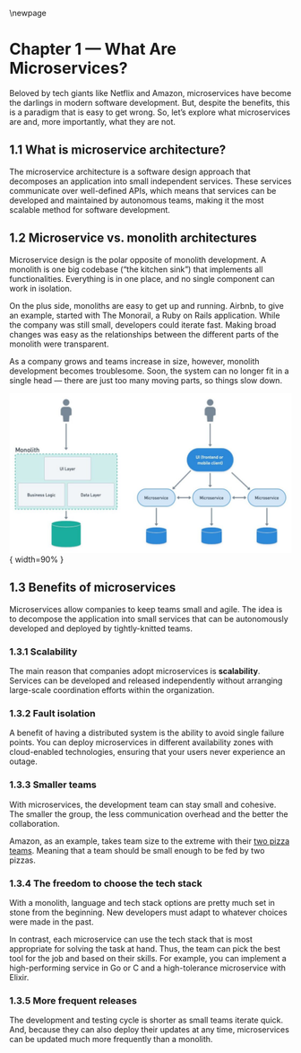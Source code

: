 \newpage

# Chapter 1 — What Are Microservices?

Beloved by tech giants like Netflix and Amazon, microservices have  become the darlings in modern software development. But, despite the benefits, this is a paradigm that is easy to get wrong. So, let’s explore what microservices are and, more importantly, what they are not.

## 1.1 What is microservice architecture?

The microservice architecture is a software design approach that decomposes an application into small independent services. These services communicate over well-defined APIs, which means that services can be developed and maintained by autonomous teams, making it the most scalable method for software development.

## 1.2 Microservice vs. monolith architectures

Microservice design is the polar opposite of monolith development. A  monolith is one big codebase (“the kitchen sink”) that implements all  functionalities. Everything is in one place, and no single component can work in isolation.

On the plus side, monoliths are easy to get up and running. Airbnb, to give an example, started with The Monorail, a Ruby on Rails application. While the company was still small, developers could iterate fast. Making broad changes was easy as the relationships  between the different parts of the monolith were transparent.

As a company grows and teams increase in size, however, monolith  development becomes troublesome. Soon, the system can no longer fit  in a single head — there are just too many moving parts, so things slow  down.

![Monolith vs microservice architecture](figures/micro-vs-monolith-1056x599.jpg){ width=90% }

## 1.3 Benefits of microservices

Microservices allow companies to keep teams small and agile. The idea is to decompose the application into small services that can be  autonomously developed and deployed by tightly-knitted teams.

### 1.3.1 Scalability

The main reason that companies adopt microservices is **scalability**. Services can be developed and released independently without arranging  large-scale coordination efforts within the organization.

### 1.3.2 Fault isolation

A benefit of having a distributed system is the ability to avoid  single failure points. You can deploy microservices in different  availability zones with cloud-enabled technologies, ensuring that your  users never experience an outage.

### 1.3.3 Smaller teams

With microservices, the development team can stay small and cohesive. The smaller the group, the less communication overhead and the better  the collaboration.

Amazon, as an example, takes team size to the extreme with their [two pizza teams](https://docs.aws.amazon.com/whitepapers/latest/introduction-devops-aws/two-pizza-teams.html). Meaning that a team should be small enough to be fed by two pizzas.

### 1.3.4 The freedom to choose the tech stack

With a monolith, language and tech stack options are pretty much set in stone from the beginning. New developers must adapt to whatever choices were  made in the past.

In contrast, each microservice can use the tech stack that is most  appropriate for solving the task at hand. Thus, the team can pick the  best tool for the job and based on their skills. For example, you can implement a high-performing service in Go or C and a high-tolerance microservice with Elixir.

### 1.3.5 More frequent releases

The development and testing cycle is shorter as small teams iterate quick. And, because they can also deploy their updates at any time,  microservices can be updated much more frequently than a monolith.
